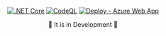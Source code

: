 <div align="center">

[![.NET Core](https://github.com/guilhermelinosp/auth-support-hub-api/actions/workflows/dotnet.yml/badge.svg)](https://github.com/guilhermelinosp/auth-support-hub-api/actions/workflows/dotnet.yml) [![CodeQL](https://github.com/guilhermelinosp/auth-support-hub-api/actions/workflows/codeql.yml/badge.svg)](https://github.com/guilhermelinosp/auth-support-hub-api/actions/workflows/codeql.yml) [![Deploy - Azure Web App](https://github.com/guilhermelinosp/auth-support-hub-api/actions/workflows/main_auth-support-hub-api.yml/badge.svg)](https://github.com/guilhermelinosp/auth-support-hub-api/actions/workflows/main_auth-support-hub-api.yml)
  
<p>🚧 It is in Development 🚧</p>
</div>
